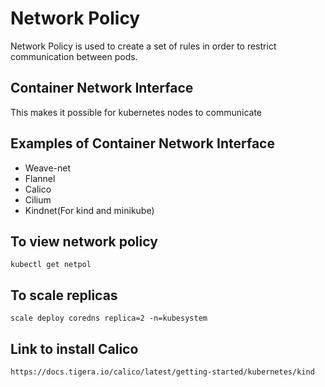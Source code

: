 # Network Policy
Network Policy is used to create a set of rules in order to restrict communication between pods. 


## Container Network Interface
This makes it possible for kubernetes nodes to communicate

## Examples of Container Network Interface
- Weave-net
- Flannel
- Calico
- Cilium
- Kindnet(For kind and minikube)

## To view network policy
```
kubectl get netpol
```
## To scale replicas 
```
scale deploy coredns replica=2 -n=kubesystem
```

## Link to install Calico
```
https://docs.tigera.io/calico/latest/getting-started/kubernetes/kind
```